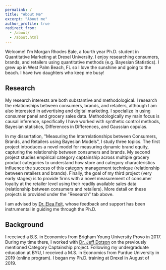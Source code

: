 ```yaml
---
permalink: /
title: "About Me"
excerpt: "About me"
author_profile: true
redirect_from: 
  - /about/
  - /about.html
---
```


Welcome! I'm Morgan Rhodes Bale, a fourth year Ph.D. student in Quantitative Marketing at Drexel University. I enjoy researching consumers, brands, and retailers using quantitative methods (e.g. Bayesian Statistics). I grew up in West Palm Beach, FL so I love the sunshine and going to the beach. I have two daughters who keep me busy! 

## Research

My research interests are both substantive and methodological. I research the relationships between consumers, brands, and retailers, although I am also interested in advertising and digital marketing. I specialize in using consumer panel and grocery sales data. Methodologically my main focus is causal inference, specifically I have worked with synthetic control methods, Bayesian statistics, Differences in Differences, and Gaussian copulas. 

In my dissertation, "Measuring the Interrelationships between Consumers, Brands, and Retailers using Bayesian Models", I study three topics. The first project introduces a novel model for measuring dynamic brand equity, capturing the relationship between consumers and brands. My second project studies empirical category captainship across multiple grocery product categories to understand how store and category characteristics influence the success of this category management technique (relationship between retailers and brands). Finally, the goal of my third project (very early stages) is to provide firms with a novel measurement of consumer loyalty at the retailer level using their readily available sales data (relationship between consumers and retailers). More detail on these projects is provided under the "Research" tab above. 

I am advised by [Dr. Elea Feit](https://www.lebow.drexel.edu/people/eleafeit), whose feedback and support has been instrumental in guiding me through the Ph.D.

## Background

I received a B.S. in Economics from Brigham Young University Provo in 2017. During my time there, I worked with [Dr. Jeff Dotson](https://marriott.byu.edu/directory/details?id=33658) on the previously mentioned Category Captainship project. Following my undergraduate education at BYU, I received a M.S. in Economics from Purdue University in 2019 (online program). I began my Ph.D. training at Drexel in August of 2019.

